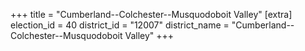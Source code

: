 +++
title = "Cumberland--Colchester--Musquodoboit Valley"
[extra]
election_id = 40
district_id = "12007"
district_name = "Cumberland--Colchester--Musquodoboit Valley"
+++
